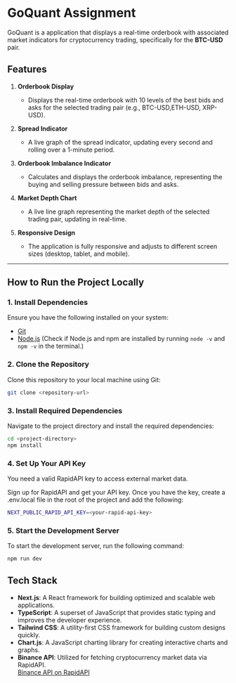 # GoQuant Assignment

GoQuant is a application that displays a real-time orderbook with associated market indicators for cryptocurrency trading, specifically for the **BTC-USD** pair.

## Features

1. **Orderbook Display**
   - Displays the real-time orderbook with 10 levels of the best bids and asks for the selected trading pair (e.g., BTC-USD,ETH-USD, XRP-USD).

2. **Spread Indicator**
   - A live graph of the spread indicator, updating every second and rolling over a 1-minute period.

3. **Orderbook Imbalance Indicator**
   - Calculates and displays the orderbook imbalance, representing the buying and selling pressure between bids and asks.

4. **Market Depth Chart**
   - A live line graph representing the market depth of the selected trading pair, updating in real-time.

5. **Responsive Design**
   - The application is fully responsive and adjusts to different screen sizes (desktop, tablet, and mobile).

---

## How to Run the Project Locally

### 1. Install Dependencies

Ensure you have the following installed on your system:

- [Git](https://git-scm.com/)
- [Node.js](https://nodejs.org/) (Check if Node.js and npm are installed by running `node -v` and `npm -v` in the terminal.)

### 2. Clone the Repository

Clone this repository to your local machine using Git:

  ```bash
  git clone <repository-url>
  ```

### 3. Install Required Dependencies
Navigate to the project directory and install the required dependencies:
  ```bash
  cd <project-directory>
  npm install
  ```

### 4. Set Up Your API Key  
You need a valid RapidAPI key to access external market data.

Sign up for RapidAPI and get your API key.
Once you have the key, create a .env.local file in the root of the project and add the following:
```bash
NEXT_PUBLIC_RAPID_API_KEY=<your-rapid-api-key>
```

### 5. Start the Development Server
To start the development server, run the following command:
```bash
npm run dev
```

## Tech Stack

- **Next.js**: A React framework for building optimized and scalable web applications.
- **TypeScript**: A superset of JavaScript that provides static typing and improves the developer experience.
- **Tailwind CSS**: A utility-first CSS framework for building custom designs quickly.
- **Chart.js**: A JavaScript charting library for creating interactive charts and graphs.
- **Binance API**: Utilized for fetching cryptocurrency market data via RapidAPI.  
  [Binance API on RapidAPI](https://rapidapi.com/Glavier/api/binance43)
